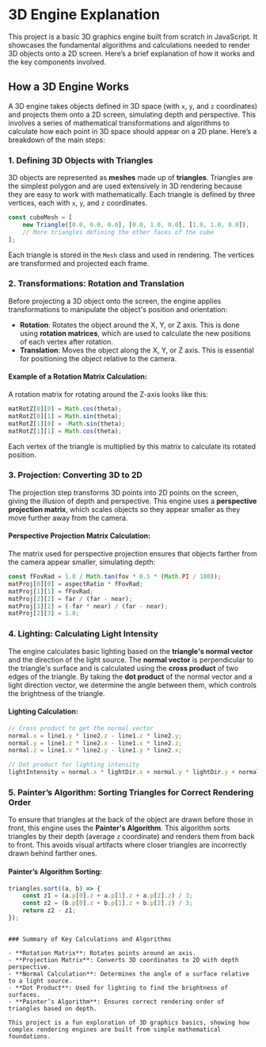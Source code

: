 # 3D Engine Explanation

This project is a basic 3D graphics engine built from scratch in JavaScript. It showcases the fundamental algorithms and calculations needed to render 3D objects onto a 2D screen. Here’s a brief explanation of how it works and the key components involved.

## How a 3D Engine Works

A 3D engine takes objects defined in 3D space (with `x`, `y`, and `z` coordinates) and projects them onto a 2D screen, simulating depth and perspective. This involves a series of mathematical transformations and algorithms to calculate how each point in 3D space should appear on a 2D plane. Here’s a breakdown of the main steps:

### 1. Defining 3D Objects with Triangles
3D objects are represented as **meshes** made up of **triangles**. Triangles are the simplest polygon and are used extensively in 3D rendering because they are easy to work with mathematically. Each triangle is defined by three vertices, each with `x`, `y`, and `z` coordinates.

```javascript
const cubeMesh = [
    new Triangle([0.0, 0.0, 0.0], [0.0, 1.0, 0.0], [1.0, 1.0, 0.0]),
    // More triangles defining the other faces of the cube
];
```

Each triangle is stored in the `Mesh` class and used in rendering. The vertices are transformed and projected each frame.

### 2. Transformations: Rotation and Translation
Before projecting a 3D object onto the screen, the engine applies transformations to manipulate the object's position and orientation:

- **Rotation**: Rotates the object around the X, Y, or Z axis. This is done using **rotation matrices**, which are used to calculate the new positions of each vertex after rotation.
- **Translation**: Moves the object along the X, Y, or Z axis. This is essential for positioning the object relative to the camera.

#### Example of a Rotation Matrix Calculation:
A rotation matrix for rotating around the Z-axis looks like this:
```javascript
matRotZ[0][0] = Math.cos(theta);
matRotZ[0][1] = Math.sin(theta);
matRotZ[1][0] = -Math.sin(theta);
matRotZ[1][1] = Math.cos(theta);
```
Each vertex of the triangle is multiplied by this matrix to calculate its rotated position.

### 3. Projection: Converting 3D to 2D
The projection step transforms 3D points into 2D points on the screen, giving the illusion of depth and perspective. This engine uses a **perspective projection matrix**, which scales objects so they appear smaller as they move further away from the camera.

#### Perspective Projection Matrix Calculation:
The matrix used for perspective projection ensures that objects farther from the camera appear smaller, simulating depth:
```javascript
const fFovRad = 1.0 / Math.tan(fov * 0.5 * (Math.PI / 180));
matProj[0][0] = aspectRatio * fFovRad;
matProj[1][1] = fFovRad;
matProj[2][2] = far / (far - near);
matProj[3][2] = (-far * near) / (far - near);
matProj[2][3] = 1.0;
```

### 4. Lighting: Calculating Light Intensity
The engine calculates basic lighting based on the **triangle's normal vector** and the direction of the light source. The **normal vector** is perpendicular to the triangle's surface and is calculated using the **cross product** of two edges of the triangle. By taking the **dot product** of the normal vector and a light direction vector, we determine the angle between them, which controls the brightness of the triangle.

#### Lighting Calculation:
```javascript
// Cross product to get the normal vector
normal.x = line1.y * line2.z - line1.z * line2.y;
normal.y = line1.z * line2.x - line1.x * line2.z;
normal.z = line1.x * line2.y - line1.y * line2.x;

// Dot product for lighting intensity
lightIntensity = normal.x * lightDir.x + normal.y * lightDir.y + normal.z * lightDir.z;
```

### 5. Painter’s Algorithm: Sorting Triangles for Correct Rendering Order
To ensure that triangles at the back of the object are drawn before those in front, this engine uses the **Painter's Algorithm**. This algorithm sorts triangles by their depth (average `z` coordinate) and renders them from back to front. This avoids visual artifacts where closer triangles are incorrectly drawn behind farther ones.

#### Painter’s Algorithm Sorting:
```javascript
triangles.sort((a, b) => {
    const z1 = (a.p[0].z + a.p[1].z + a.p[2].z) / 3;
    const z2 = (b.p[0].z + b.p[1].z + b.p[2].z) / 3;
    return z2 - z1;
});
```

```

### Summary of Key Calculations and Algorithms

- **Rotation Matrix**: Rotates points around an axis.
- **Projection Matrix**: Converts 3D coordinates to 2D with depth perspective.
- **Normal Calculation**: Determines the angle of a surface relative to a light source.
- **Dot Product**: Used for lighting to find the brightness of surfaces.
- **Painter’s Algorithm**: Ensures correct rendering order of triangles based on depth.

This project is a fun exploration of 3D graphics basics, showing how complex rendering engines are built from simple mathematical foundations.
